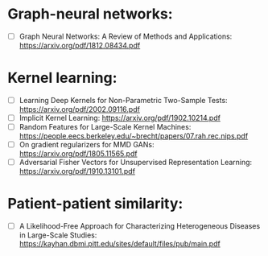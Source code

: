 # Graph-neural networks:
- [ ] Graph Neural Networks: A Review of Methods and Applications: https://arxiv.org/pdf/1812.08434.pdf

# Kernel learning:
- [ ] Learning Deep Kernels for Non-Parametric Two-Sample Tests: https://arxiv.org/pdf/2002.09116.pdf
- [ ] Implicit Kernel Learning: https://arxiv.org/pdf/1902.10214.pdf
- [ ] Random Features for Large-Scale Kernel Machines: https://people.eecs.berkeley.edu/~brecht/papers/07.rah.rec.nips.pdf
- [ ] On gradient regularizers for MMD GANs: https://arxiv.org/pdf/1805.11565.pdf
- [ ] Adversarial Fisher Vectors for Unsupervised Representation Learning: https://arxiv.org/pdf/1910.13101.pdf

# Patient-patient similarity:
- [ ] A Likelihood-Free Approach for Characterizing Heterogeneous Diseases in Large-Scale Studies: https://kayhan.dbmi.pitt.edu/sites/default/files/pub/main.pdf
